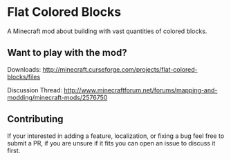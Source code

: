 Flat Colored Blocks
===================

A Minecraft mod about building with vast quantities of colored blocks.


Want to play with the mod?
--------------------------

Downloads: http://minecraft.curseforge.com/projects/flat-colored-blocks/files

Discussion Thread: http://www.minecraftforum.net/forums/mapping-and-modding/minecraft-mods/2576750

Contributing
------------

If your interested in adding a feature, localization, or fixing a bug feel free to submit a PR, if you are unsure if it fits you can open an issue to discuss it first.
